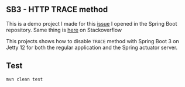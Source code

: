 ## SB3 - HTTP TRACE method

This is a demo project I made for this [issue](https://github.com/spring-projects/spring-boot/issues/42724#issuecomment-2428745504) I opened in the Spring Boot repository.
Same thing is [here](https://stackoverflow.com/questions/79100902/spring-boot-3-jetty-mgmt-server-allows-trace-method-calls) on Stackoverflow

This projects shows how to disable `TRACE` method with Spring Boot 3 on Jetty 12 for both the regular application and the Spring actuator server.



## Test
```
mvn clean test
```